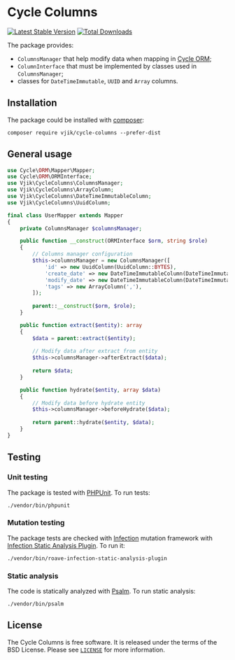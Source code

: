 # Cycle Columns

[![Latest Stable Version](https://poser.pugx.org/vjik/cycle-columns/v/stable.png)](https://packagist.org/packages/vjik/cycle-columns)
[![Total Downloads](https://poser.pugx.org/vjik/cycle-columns/downloads.png)](https://packagist.org/packages/vjik/cycle-columns)

The package provides:

- `ColumnsManager` that help modify data when mapping in [Cycle ORM](https://cycle-orm.dev/);
- `ColumnInterface` that must be implemented by classes used in `ColumnsManager`;
- classes for `DateTimeImmutable`, `UUID` and `Array` columns.

## Installation

The package could be installed with [composer](https://getcomposer.org/download/):

```shell
composer require vjik/cycle-columns --prefer-dist
```

## General usage

```php
use Cycle\ORM\Mapper\Mapper;
use Cycle\ORM\ORMInterface;
use Vjik\CycleColumns\ColumnsManager;
use Vjik\CycleColumns\ArrayColumn;
use Vjik\CycleColumns\DateTimeImmutableColumn;
use Vjik\CycleColumns\UuidColumn;

final class UserMapper extends Mapper
{
    private ColumnsManager $columnsManager;

    public function __construct(ORMInterface $orm, string $role)
    {
        // Columns manager configuration
        $this->columnsManager = new ColumnsManager([
            'id' => new UuidColumn(UuidColumn::BYTES),
            'create_date' => new DateTimeImmutableColumn(DateTimeImmutableColumn::INTEGER),
            'modify_date' => new DateTimeImmutableColumn(DateTimeImmutableColumn::INTEGER),
            'tags' => new ArrayColumn(','),
        ]);
        
        parent::__construct($orm, $role);
    }

    public function extract($entity): array
    {
        $data = parent::extract($entity);
        
        // Modify data after extract from entity
        $this->columnsManager->afterExtract($data);
        
        return $data;
    }

    public function hydrate($entity, array $data)
    {
        // Modify data before hydrate entity
        $this->columnsManager->beforeHydrate($data);
        
        return parent::hydrate($entity, $data);
    }
}
```

## Testing

### Unit testing

The package is tested with [PHPUnit](https://phpunit.de/). To run tests:

```shell
./vendor/bin/phpunit
```

### Mutation testing

The package tests are checked with [Infection](https://infection.github.io/) mutation framework with
[Infection Static Analysis Plugin](https://github.com/Roave/infection-static-analysis-plugin). To run it:

```shell
./vendor/bin/roave-infection-static-analysis-plugin
```

### Static analysis

The code is statically analyzed with [Psalm](https://psalm.dev/). To run static analysis:

```shell
./vendor/bin/psalm
```

## License

The Cycle Columns is free software. It is released under the terms of the BSD License.
Please see [`LICENSE`](./LICENSE.md) for more information.
